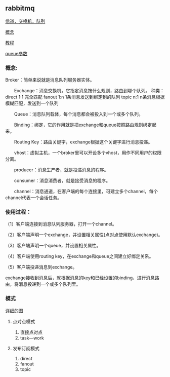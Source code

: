 ## rabbitmq
[信道，交换机，队列](https://www.cnblogs.com/zhangxue/p/7699698.html)

[概念](https://www.cnblogs.com/jun-ma/p/4840869.html)

[教程](https://github.com/rabbitmq/rabbitmq-tutorials)

[queue参数](https://www.cnblogs.com/LiangSW/p/6218886.html)

### 概念:


   Broker：简单来说就是消息队列服务器实体。

　　Exchange：消息交换机，它指定消息按什么规则，路由到哪个队列。
                种类：direct 1:1 完全匹配  fanout 1:n 1条消息发送到绑定到的队列 topic n:1 n条消息根据模糊匹配，发送到一个队列
                

　　Queue：消息队列载体，每个消息都会被投入到一个或多个队列。

　　Binding：绑定，它的作用就是把exchange和queue按照路由规则绑定起来。

　　Routing Key：路由关键字，exchange根据这个关键字进行消息投递。

　　vhost：虚拟主机，一个broker里可以开设多个vhost，用作不同用户的权限分离。

　　producer：消息生产者，就是投递消息的程序。

　　consumer：消息消费者，就是接受消息的程序。

　　channel：消息通道，在客户端的每个连接里，可建立多个channel，每个channel代表一个会话任务。


### 使用过程：

（1）客户端连接到消息队列服务器，打开一个channel。

（2）客户端声明一个exchange，并设置相关属性(点对点使用默认exchange)。

（3）客户端声明一个queue，并设置相关属性。

（4）客户端使用routing key，在exchange和queue之间建立好绑定关系。

（5）客户端投递消息到exchange。

exchange接收到消息后，就根据消息的key和已经设置的binding，进行消息路由，将消息投递到一个或多个队列里。

### 模式

[详细的图](http://www.rabbitmq.com/getstarted.html)

1. 点对点模式
    1. 直接点对点
    2. task—work

2. 发布订阅模式
    1. direct
    2. fanout
    3. topic

